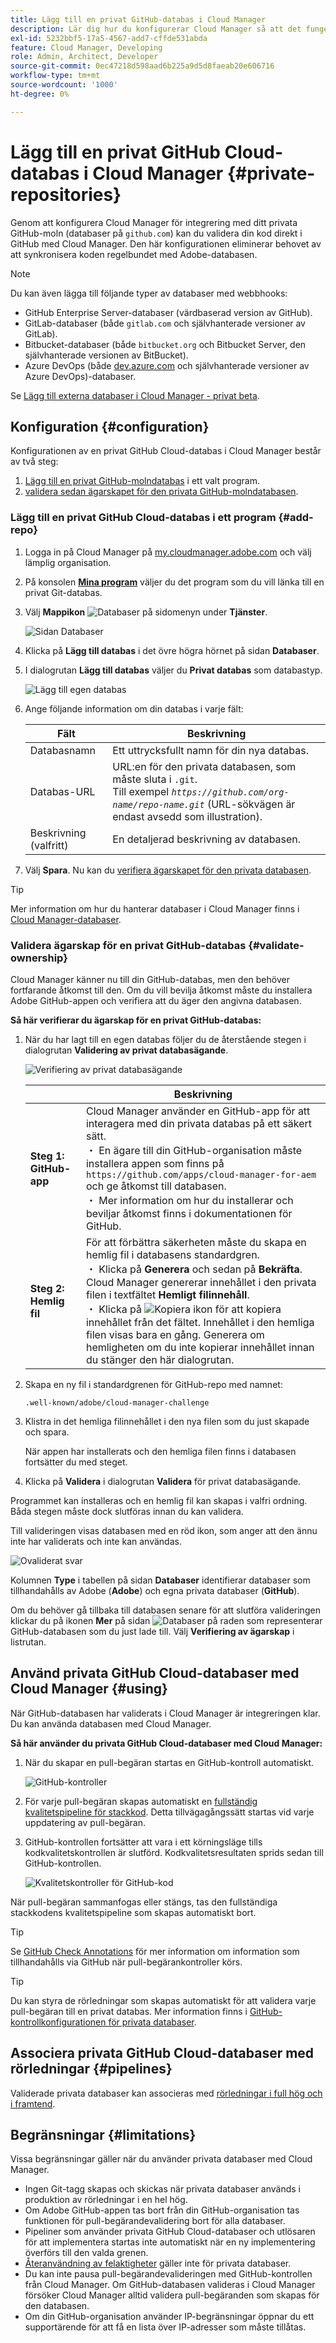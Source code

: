 ```yaml
---
title: Lägg till en privat GitHub-databas i Cloud Manager
description: Lär dig hur du konfigurerar Cloud Manager så att det fungerar med dina egna privata GitHub-databaser.
exl-id: 5232bbf5-17a5-4567-add7-cffde531abda
feature: Cloud Manager, Developing
role: Admin, Architect, Developer
source-git-commit: 0ec47218d598aad6b225a9d5d8faeab20e606716
workflow-type: tm+mt
source-wordcount: '1000'
ht-degree: 0%

---
```


# Lägg till en privat GitHub Cloud-databas i Cloud Manager {#private-repositories}

Genom att konfigurera Cloud Manager för integrering med ditt privata GitHub-moln (databaser på `github.com`) kan du validera din kod direkt i GitHub med Cloud Manager. Den här konfigurationen eliminerar behovet av att synkronisera koden regelbundet med Adobe-databasen.

>[!NOTE]
>
>Du kan även lägga till följande typer av databaser med webbhooks:
>
>* GitHub Enterprise Server-databaser (värdbaserad version av GitHub).
>* GitLab-databaser (både `gitlab.com` och självhanterade versioner av GitLab).
>* Bitbucket-databaser (både `bitbucket.org` och Bitbucket Server, den självhanterade versionen av BitBucket).
>* Azure DevOps (både [dev.azure.com](http://dev.azure.com) och självhanterade versioner av Azure DevOps)-databaser.
>
>Se [Lägg till externa databaser i Cloud Manager - privat beta](/help/implementing/cloud-manager/managing-code/external-repositories.md).

<!-- CONSIDER ADDING MORE DETAIL... THE WHY. Some key points about this capability include the following:

* **Direct Integration**: With this setup, you can directly link your private GitHub repositories to Cloud Manager, allowing for seamless code validation, deployment, and CI/CD (Continuous Integration/Continuous Deployment) pipelines without needing to maintain a separate sync process with Adobe's default Git repository.

* **Customization and Autonomy**: Companies often prefer managing their own source code repositories for security, control, and integration purposes. "Build your own GitHub" allows organizations to maintain their internal development processes while leveraging the full functionality of Cloud Manager for building, testing, and deploying AEM (Adobe Experience Manager) applications.

* **Simplified Workflow**: It reduces the overhead of synchronizing code between multiple repositories by allowing Cloud Manager to access the organization's private repository directly, making the development cycle faster and more efficient.

* **CI/CD Pipelines**: Teams can still benefit from Adobe Cloud Manager's automated build, test, and deployment processes, as the integration allows the CI/CD pipelines to pull code from the organization's own GitHub repository.

In essence, a "Build your own GitHub" in Adobe Cloud Manager empowers teams to manage their own GitHub repositories while still using the robust deployment and validation capabilities of Cloud Manager.

>[!NOTE]
>
>This feature is exclusive to public GitHub. Support for self-hosted GitHub is not available. -->

## Konfiguration {#configuration}

Konfigurationen av en privat GitHub Cloud-databas i Cloud Manager består av två steg:

1. [Lägg till en privat GitHub-molndatabas](#add-repo) i ett valt program.
1. [validera sedan ägarskapet för den privata GitHub-molndatabasen](#validate-ownership).



### Lägg till en privat GitHub Cloud-databas i ett program {#add-repo}

1. Logga in på Cloud Manager på [my.cloudmanager.adobe.com](https://my.cloudmanager.adobe.com/) och välj lämplig organisation.

1. På konsolen **[Mina program](/help/implementing/cloud-manager/navigation.md#my-programs)** väljer du det program som du vill länka till en privat Git-databas.

1. Välj **Mappikon** ![Databaser](https://spectrum.adobe.com/static/icons/workflow_18/Smock_Folder_18_N.svg) på sidomenyn under **Tjänster**.

   ![Sidan Databaser](/help/implementing/cloud-manager/managing-code/assets/repositories-tab.png)

1. Klicka på **Lägg till databas** i det övre högra hörnet på sidan **Databaser**.

1. I dialogrutan **Lägg till databas** väljer du **Privat databas** som databastyp.

   ![Lägg till egen databas](/help/implementing/cloud-manager/assets/repos/add-own-github.png)

1. Ange följande information om din databas i varje fält:

   | Fält | Beskrivning |
   | --- | --- |
   | Databasnamn | Ett uttrycksfullt namn för din nya databas. |
   | Databas-URL | URL:en för den privata databasen, som måste sluta i `.git`.<br>Till exempel *`https://github.com/org-name/repo-name.git`* (URL-sökvägen är endast avsedd som illustration). |
   | Beskrivning (valfritt) | En detaljerad beskrivning av databasen. |

1. Välj **Spara**.
Nu kan du [verifiera ägarskapet för den privata databasen](#validate-ownership).

>[!TIP]
>
>Mer information om hur du hanterar databaser i Cloud Manager finns i [Cloud Manager-databaser](/help/implementing/cloud-manager/managing-code/managing-repositories.md).


### Validera ägarskap för en privat GitHub-databas {#validate-ownership}

Cloud Manager känner nu till din GitHub-databas, men den behöver fortfarande åtkomst till den. Om du vill bevilja åtkomst måste du installera Adobe GitHub-appen och verifiera att du äger den angivna databasen.

**Så här verifierar du ägarskap för en privat GitHub-databas:**

1. När du har lagt till en egen databas följer du de återstående stegen i dialogrutan **Validering av privat databasägande**.

   ![Verifiering av privat databasägande](/help/implementing/cloud-manager/assets/repos/private-repo-validate.png)

   |  | Beskrivning |
   | --- | --- |
   | **Steg 1: GitHub-app** | Cloud Manager använder en GitHub-app för att interagera med din privata databas på ett säkert sätt.<br> ・ En ägare till din GitHub-organisation måste installera appen som finns på `https://github.com/apps/cloud-manager-for-aem` och ge åtkomst till databasen.<br> ・ Mer information om hur du installerar och beviljar åtkomst finns i dokumentationen för GitHub. |
   | **Steg 2: Hemlig fil** | För att förbättra säkerheten måste du skapa en hemlig fil i databasens standardgren.<br> ・ Klicka på **Generera** och sedan på **Bekräfta**. Cloud Manager genererar innehållet i den privata filen i textfältet **Hemligt filinnehåll**.<br> ・ Klicka på ![Kopiera ikon](https://spectrum.adobe.com/static/icons/workflow_18/Smock_Copy_18_N.svg) för att kopiera innehållet från det fältet. Innehållet i den hemliga filen visas bara en gång. Generera om hemligheten om du inte kopierar innehållet innan du stänger den här dialogrutan. |

1. Skapa en ny fil i standardgrenen för GitHub-repo med namnet:

   `.well-known/adobe/cloud-manager-challenge`

1. Klistra in det hemliga filinnehållet i den nya filen som du just skapade och spara.

   När appen har installerats och den hemliga filen finns i databasen fortsätter du med steget.

1. Klicka på **Validera** i dialogrutan **Validera** för privat databasägande.

Programmet kan installeras och en hemlig fil kan skapas i valfri ordning. Båda stegen måste dock slutföras innan du kan validera.

Till valideringen visas databasen med en röd ikon, som anger att den ännu inte har validerats och inte kan användas.

![Ovaliderat svar](/help/implementing/cloud-manager/assets/repos/unvalidated-repo.png)

Kolumnen **Type** i tabellen på sidan **Databaser** identifierar databaser som tillhandahålls av Adobe (**Adobe**) och egna privata databaser (**GitHub**).

Om du behöver gå tillbaka till databasen senare för att slutföra valideringen klickar du på ikonen **Mer** på sidan ![Databaser](https://spectrum.adobe.com/static/icons/workflow_18/Smock_More_18_N.svg) på raden som representerar GitHub-databasen som du just lade till. Välj **Verifiering av ägarskap** i listrutan.



## Använd privata GitHub Cloud-databaser med Cloud Manager {#using}

När GitHub-databasen har validerats i Cloud Manager är integreringen klar. Du kan använda databasen med Cloud Manager.

**Så här använder du privata GitHub Cloud-databaser med Cloud Manager:**

1. När du skapar en pull-begäran startas en GitHub-kontroll automatiskt.

   ![GitHub-kontroller](/help/implementing/cloud-manager/assets/repos/github-checks.png)

1. För varje pull-begäran skapas automatiskt en [fullständig kvalitetspipeline för stackkod](/help/implementing/cloud-manager/configuring-pipelines/introduction-ci-cd-pipelines.md). Detta tillvägagångssätt startas vid varje uppdatering av pull-begäran.

1. GitHub-kontrollen fortsätter att vara i ett körningsläge tills kodkvalitetskontrollen är slutförd. Kodkvalitetsresultaten sprids sedan till GitHub-kontrollen.

   ![Kvalitetskontroller för GitHub-kod](/help/implementing/cloud-manager/assets/repos/github-code-quality.png)

När pull-begäran sammanfogas eller stängs, tas den fullständiga stackkodens kvalitetspipeline som skapas automatiskt bort.

>[!TIP]
>
>Se [GitHub Check Annotations](github-annotations.md) för mer information om information som tillhandahålls via GitHub när pull-begärankontroller körs.

>[!TIP]
>
>Du kan styra de rörledningar som skapas automatiskt för att validera varje pull-begäran till en privat databas. Mer information finns i [GitHub-kontrollkonfigurationen för privata databaser](github-check-config.md).



## Associera privata GitHub Cloud-databaser med rörledningar {#pipelines}

Validerade privata databaser kan associeras med [rörledningar i full hög och i framtend](/help/implementing/cloud-manager/configuring-pipelines/introduction-ci-cd-pipelines.md).



## Begränsningar {#limitations}

Vissa begränsningar gäller när du använder privata databaser med Cloud Manager.

* Ingen Git-tagg skapas och skickas när privata databaser används i produktion av rörledningar i en hel hög.
* Om Adobe GitHub-appen tas bort från din GitHub-organisation tas funktionen för pull-begärandevalidering bort för alla databaser.
* Pipeliner som använder privata GitHub Cloud-databaser och utlösaren för att implementera startas inte automatiskt när en ny implementering överförs till den valda grenen.
* [Återanvändning av felaktigheter](/help/implementing/cloud-manager/getting-access-to-aem-in-cloud/setting-up-project.md#build-artifact-reuse) gäller inte för privata databaser.
* Du kan inte pausa pull-begärandevalideringen med GitHub-kontrollen från Cloud Manager. Om GitHub-databasen valideras i Cloud Manager försöker Cloud Manager alltid validera pull-begäranden som skapas för den databasen.
* Om din GitHub-organisation använder IP-begränsningar öppnar du ett supportärende för att få en lista över IP-adresser som måste tillåtas.
